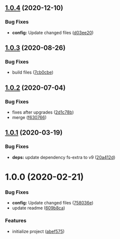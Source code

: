 ## [1.0.4](https://github.com/dword-design/tree-kill-promise/compare/v1.0.3...v1.0.4) (2020-12-10)


### Bug Fixes

* **config:** Update changed files ([d03ee20](https://github.com/dword-design/tree-kill-promise/commit/d03ee20d66109654776312f1a853c4b569b040b1))

## [1.0.3](https://github.com/dword-design/tree-kill-promise/compare/v1.0.2...v1.0.3) (2020-08-26)


### Bug Fixes

* build files ([7cb0cbe](https://github.com/dword-design/tree-kill-promise/commit/7cb0cbe3e4c26be2ac289998c42d0bda0c9fe506))

## [1.0.2](https://github.com/dword-design/tree-kill-promise/compare/v1.0.1...v1.0.2) (2020-07-04)


### Bug Fixes

* fixes after upgrades ([2d1c78b](https://github.com/dword-design/tree-kill-promise/commit/2d1c78b8b3629872406cbdac8f95097f257699cb))
* merge ([f630766](https://github.com/dword-design/tree-kill-promise/commit/f63076677b669924b88e30d0ba735a71eba24c9e))

## [1.0.1](https://github.com/dword-design/tree-kill-promise/compare/v1.0.0...v1.0.1) (2020-03-19)


### Bug Fixes

* **deps:** update dependency fs-extra to v9 ([20a412d](https://github.com/dword-design/tree-kill-promise/commit/20a412de4f77657bfb7db9e9920b1cec2413d69b))

# 1.0.0 (2020-02-21)


### Bug Fixes

* **config:** Update changed files ([758036e](https://github.com/dword-design/tree-kill-promise/commit/758036e8674b65d01edb7be73ab4074c887fadc3))
* update readme ([609b8ca](https://github.com/dword-design/tree-kill-promise/commit/609b8ca8b68b642989c2c61008408555b638e204))


### Features

* initialize project ([abef575](https://github.com/dword-design/tree-kill-promise/commit/abef5755be9edd12fa0883a74bf202b2a8aa33ed))
